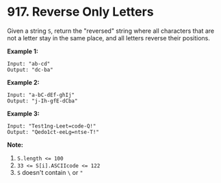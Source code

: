 # 917. Reverse Only Letters

Given a string `S`, return the "reversed" string where all  characters that are not a letter stay in the same place, and all letters reverse their positions.

**Example 1:**

```()
Input: "ab-cd"
Output: "dc-ba"
```

**Example 2:**

```()
Input: "a-bC-dEf-ghIj"
Output: "j-Ih-gfE-dCba"
```

**Example 3:**

```()
Input: "Test1ng-Leet=code-Q!"
Output: "Qedo1ct-eeLg=ntse-T!"
```

**Note:**

1. `S.length <= 100`
2. `33 <= S[i].ASCIIcode <= 122`
3. `S` doesn't contain `\` or `"`
